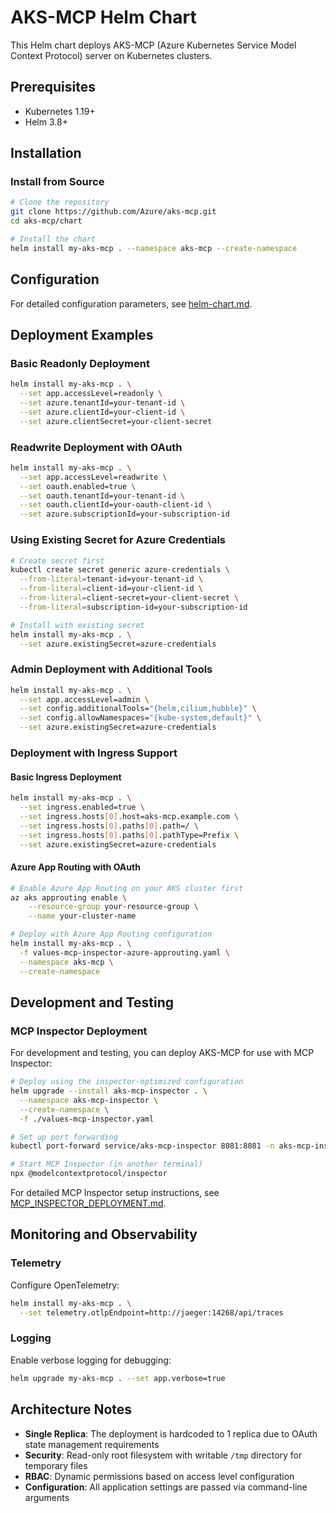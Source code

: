 # AKS-MCP Helm Chart

This Helm chart deploys AKS-MCP (Azure Kubernetes Service Model Context Protocol) server on Kubernetes clusters.

## Prerequisites

- Kubernetes 1.19+
- Helm 3.8+

## Installation

### Install from Source

```bash
# Clone the repository
git clone https://github.com/Azure/aks-mcp.git
cd aks-mcp/chart

# Install the chart
helm install my-aks-mcp . --namespace aks-mcp --create-namespace
```

## Configuration

For detailed configuration parameters, see [helm-chart.md](./helm-chart.md).

## Deployment Examples

### Basic Readonly Deployment
```bash
helm install my-aks-mcp . \
  --set app.accessLevel=readonly \
  --set azure.tenantId=your-tenant-id \
  --set azure.clientId=your-client-id \
  --set azure.clientSecret=your-client-secret
```

### Readwrite Deployment with OAuth
```bash
helm install my-aks-mcp . \
  --set app.accessLevel=readwrite \
  --set oauth.enabled=true \
  --set oauth.tenantId=your-tenant-id \
  --set oauth.clientId=your-oauth-client-id \
  --set azure.subscriptionId=your-subscription-id
```

### Using Existing Secret for Azure Credentials
```bash
# Create secret first
kubectl create secret generic azure-credentials \
  --from-literal=tenant-id=your-tenant-id \
  --from-literal=client-id=your-client-id \
  --from-literal=client-secret=your-client-secret \
  --from-literal=subscription-id=your-subscription-id

# Install with existing secret
helm install my-aks-mcp . \
  --set azure.existingSecret=azure-credentials
```

### Admin Deployment with Additional Tools
```bash
helm install my-aks-mcp . \
  --set app.accessLevel=admin \
  --set config.additionalTools="{helm,cilium,hubble}" \
  --set config.allowNamespaces="{kube-system,default}" \
  --set azure.existingSecret=azure-credentials
```

### Deployment with Ingress Support

#### Basic Ingress Deployment
```bash
helm install my-aks-mcp . \
  --set ingress.enabled=true \
  --set ingress.hosts[0].host=aks-mcp.example.com \
  --set ingress.hosts[0].paths[0].path=/ \
  --set ingress.hosts[0].paths[0].pathType=Prefix \
  --set azure.existingSecret=azure-credentials
```

#### Azure App Routing with OAuth
```bash
# Enable Azure App Routing on your AKS cluster first
az aks approuting enable \
    --resource-group your-resource-group \
    --name your-cluster-name

# Deploy with Azure App Routing configuration
helm install my-aks-mcp . \
  -f values-mcp-inspector-azure-approuting.yaml \
  --namespace aks-mcp \
  --create-namespace
```

## Development and Testing

### MCP Inspector Deployment

For development and testing, you can deploy AKS-MCP for use with MCP Inspector:

```bash
# Deploy using the inspector-optimized configuration
helm upgrade --install aks-mcp-inspector . \
  --namespace aks-mcp-inspector \
  --create-namespace \
  -f ./values-mcp-inspector.yaml

# Set up port forwarding
kubectl port-forward service/aks-mcp-inspector 8081:8081 -n aks-mcp-inspector

# Start MCP Inspector (in another terminal)
npx @modelcontextprotocol/inspector
```

For detailed MCP Inspector setup instructions, see [MCP_INSPECTOR_DEPLOYMENT.md](./MCP_INSPECTOR_DEPLOYMENT.md).

## Monitoring and Observability

### Telemetry
Configure OpenTelemetry:
```bash
helm install my-aks-mcp . \
  --set telemetry.otlpEndpoint=http://jaeger:14268/api/traces
```

### Logging
Enable verbose logging for debugging:
```bash
helm upgrade my-aks-mcp . --set app.verbose=true
```

## Architecture Notes

- **Single Replica**: The deployment is hardcoded to 1 replica due to OAuth state management requirements
- **Security**: Read-only root filesystem with writable `/tmp` directory for temporary files
- **RBAC**: Dynamic permissions based on access level configuration
- **Configuration**: All application settings are passed via command-line arguments
